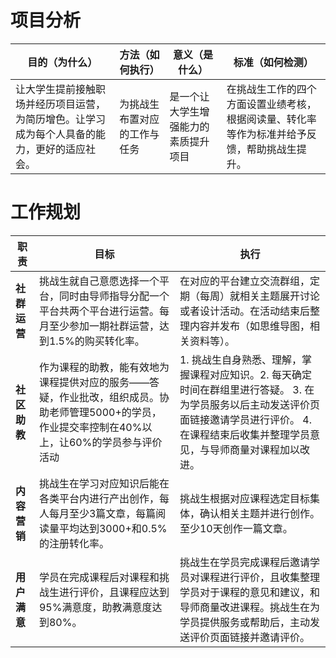 # 项目分析
目的（为什么） |  方法（如何执行） | 意义（是什么） | 标准（如何检测）
----- | ---- | ------ | -------
让大学生提前接触职场并经历项目运营，为简历增色。让学习成为每个人具备的能力，更好的适应社会。 |  为挑战生布置对应的工作与任务 |  是一个让大学生增强能力的素质提升项目  |  在挑战生工作的四个方面设置业绩考核，根据阅读量、转化率等作为标准并给予反馈，帮助挑战生提升。

# 工作规划
 职责    |    目标    |     执行
------    |    ------     | -------
**社群运营**  | 挑战生就自己意愿选择一个平台，同时由导师指导分配一个平台共两个平台进行运营。每月至少参加一期社群运营，达到1.5%的购买转化率。 |  在对应的平台建立交流群组，定期（每周）就相关主题展开讨论或者设计活动。在活动结束后整理内容并发布（如思维导图，相关资料等）。
**社区助教**  |  作为课程的助教，能有效地为课程提供对应的服务——答疑，作业批改，组织成员。协助老师管理5000+的学员，作业提交率控制在40%以上，让60%的学员参与评价活动 | 1. 挑战生自身熟悉、理解，掌握课程对应知识。2. 每天确定时间在群组里进行答疑。 3. 在为学员服务以后主动发送评价页面链接邀请学员进行评价。 4. 在课程结束后收集并整理学员意见，与导师商量对课程加以改进。
**内容营销** | 挑战生在学习对应知识后能在各类平台内进行产出创作，每人每月至少3篇文章，每篇阅读量平均达到3000+和0.5%的注册转化率。 |  挑战生根据对应课程选定目标集体，确认相关主题并进行创作。至少10天创作一篇文章。
**用户满意** | 学员在完成课程后对课程和挑战生进行评价，且课程应达到95%满意度，助教满意度达到80%。 |  挑战生在学员完成课程后邀请学员对课程进行评价，且收集整理学员对于课程的意见和建议，和导师商量改进课程。挑战生在为学员提供服务或帮助后，主动发送评价页面链接并邀请评价。

